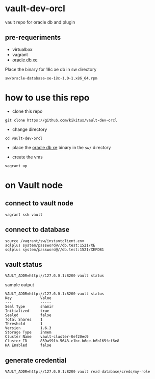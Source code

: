 # vault-dev-orcl
vault repo for oracle db and plugin

## pre-requeriments

- virtualbox
- vagrant
- [oracle db xe](https://www.oracle.com/database/technologies/xe-downloads.html)

Place the binary for 18c xe db in sw directory
```
sw/oracle-database-xe-18c-1.0-1.x86_64.rpm
```

# how to use this repo

- clone this repo
```
git clone https://github.com/kikitux/vault-dev-orcl
```

- change directory
```
cd vault-dev-orcl
```

- place the [oracle db xe](https://www.oracle.com/database/technologies/xe-downloads.html) binary in the `sw/` directory

- create the vms
```
vagrant up
```


# on Vault node

## connect to vault node

```
vagrant ssh vault
```

## connect to database

```
source /vagrant/sw/instantclient.env 
sqlplus system/password@//db.test:1521/XE
sqlplus system/password@//db.test:1521/XEPDB1
```

## vault status

```
VAULT_ADDR=http://127.0.0.1:8200 vault status
```

sample output

```
VAULT_ADDR=http://127.0.0.1:8200 vault status
Key             Value
---             -----
Seal Type       shamir
Initialized     true
Sealed          false
Total Shares    1
Threshold       1
Version         1.6.3
Storage Type    inmem
Cluster Name    vault-cluster-0ef20ec9
Cluster ID      859a991b-5643-e1bc-b6ee-b6b165fcf6e8
HA Enabled      false
```


## generate credential

```
VAULT_ADDR=http://127.0.0.1:8200 vault read database/creds/my-role
```
